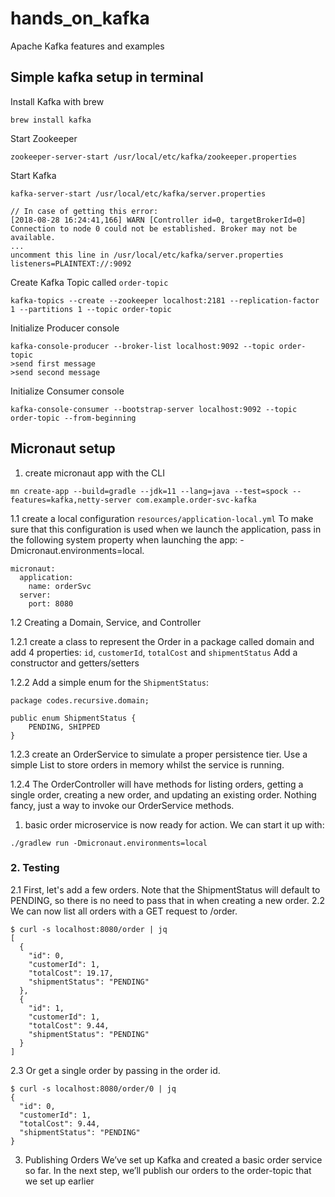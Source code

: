 # hands_on_kafka

Apache Kafka features and examples

## Simple kafka setup in terminal
Install Kafka with brew
```
brew install kafka
```
Start Zookeeper
```
zookeeper-server-start /usr/local/etc/kafka/zookeeper.properties
```
Start Kafka
```
kafka-server-start /usr/local/etc/kafka/server.properties

// In case of getting this error:
[2018-08-28 16:24:41,166] WARN [Controller id=0, targetBrokerId=0] 
Connection to node 0 could not be established. Broker may not be available. 
...
uncomment this line in /usr/local/etc/kafka/server.properties
listeners=PLAINTEXT://:9092
```
Create Kafka Topic called `order-topic`
```
kafka-topics --create --zookeeper localhost:2181 --replication-factor 1 --partitions 1 --topic order-topic
```
Initialize Producer console
```
kafka-console-producer --broker-list localhost:9092 --topic order-topic
>send first message
>send second message
```
Initialize Consumer console
```
kafka-console-consumer --bootstrap-server localhost:9092 --topic order-topic --from-beginning
```
## Micronaut setup

1. create micronaut app  with the CLI
```
mn create-app --build=gradle --jdk=11 --lang=java --test=spock --features=kafka,netty-server com.example.order-svc-kafka
```

1.1 create a local configuration `resources/application-local.yml`
To make sure that this configuration is used when we launch the application, pass in the following
system property when launching the app: -Dmicronaut.environments=local.
```
micronaut:
  application:
    name: orderSvc
  server:
    port: 8080
``` 
1.2 Creating a Domain, Service, and Controller

1.2.1 create a class to represent the Order in a package called domain and add 4 properties: 
`id`, `customerId`, `totalCost` and `shipmentStatus` Add a constructor and getters/setters

1.2.2 Add a simple enum for the `ShipmentStatus`:
```
package codes.recursive.domain;

public enum ShipmentStatus {
    PENDING, SHIPPED
}
```
1.2.3 create an OrderService to simulate a proper persistence tier.
Use a simple List to store orders in memory whilst the service is running.

1.2.4 The OrderController will have methods for listing orders, getting a single order, 
creating a new order, and updating an existing order. Nothing fancy, just a way to invoke 
our OrderService methods.

1. basic order microservice is now ready for action. We can start it up with:
```
./gradlew run -Dmicronaut.environments=local
```

### 2. Testing
2.1 First, let's add a few orders. Note that the ShipmentStatus will default to PENDING, 
so there is no need to pass that in when creating a new order.
2.2 We can now list all orders with a GET request to /order.
```
$ curl -s localhost:8080/order | jq
[
  {
    "id": 0,
    "customerId": 1,
    "totalCost": 19.17,
    "shipmentStatus": "PENDING"
  },
  {
    "id": 1,
    "customerId": 1,
    "totalCost": 9.44,
    "shipmentStatus": "PENDING"
  }
]
```
2.3 Or get a single order by passing in the order id.
```
$ curl -s localhost:8080/order/0 | jq
{
  "id": 0,
  "customerId": 1,
  "totalCost": 9.44,
  "shipmentStatus": "PENDING"
}
```
3. Publishing Orders
   We’ve set up Kafka and created a basic order service so far. In the next step,
   we’ll publish our orders to the order-topic that we set up earlier


